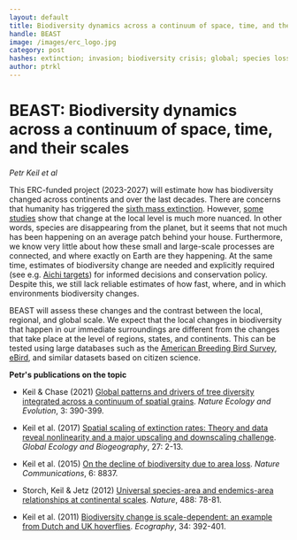 ```yaml
---
layout: default
title: Biodiversity dynamics across a continuum of space, time, and their scales (BEAST)
handle: BEAST
image: /images/erc_logo.jpg
category: post
hashes: extinction; invasion; biodiversity crisis; global; species loss
author: ptrkl
---
```


<div class="bigspacer"></div>

# BEAST: Biodiversity dynamics across a continuum of space, time, and their scales

*Petr Keil et al*

This ERC-funded project (2023-2027) will estimate how has biodiversity changed across continents and over the last decades. There are concerns that humanity has triggered the [sixth mass extinction](https://www.nature.com/articles/nature09678). However, [some studies](https://www.science.org/doi/10.1126/science.aaw1620) show that change at the local level is much more nuanced. In other words, species are disappearing from the planet, but it seems that not much has been happening on an average patch behind your house. Furthermore, we know very little about how these small and large-scale processes are connected, and where exactly on Earth are they happening. At the same time, estimates of biodiversity change are needed and explicitly required (see e.g. [Aichi targets](https://www.cbd.int/sp/targets/)) for informed decisions and conservation policy. Despite this, we still lack reliable estimates of how fast, where, and in which environments biodiversity changes.

BEAST will assess these changes and the contrast between the local, regional, and global scale. We expect that the local changes in biodiversity that happen in our immediate surroundings are different from the changes that take place at the level of regions, states, and continents. This can be tested using large databases such as the [American Breeding Bird Survey](https://www.usgs.gov/centers/eesc/science/north-american-breeding-bird-survey), [eBird](https://ebird.org/home), and similar datasets based on citizen science.

**Petr's publications on the topic**

- Keil & Chase (2021) [Global patterns and drivers of tree diversity integrated across a continuum of spatial grains](https://petrkeil.github.io/pdfs/papers/Keil_2019_NEE.pdf). *Nature Ecology and Evolution*, 3: 390-399.

- Keil et al. (2017) [Spatial scaling of extinction rates: Theory and data reveal nonlinearity and a major upscaling and downscaling challenge](https://onlinelibrary.wiley.com/doi/pdfdirect/10.1111/geb.12669). *Global Ecology and Biogeography*, 27: 2-13.

- Keil et al. (2015) [On the decline of biodiversity due to area loss](https://petrkeil.github.io/pdfs/papers/Keil_2015_NComms.pdf). *Nature Communications*, 6: 8837.

- Storch, Keil & Jetz (2012) [Universal species-area and endemics-area relationships at continental scales](https://petrkeil.github.io/pdfs/papers/Storch_2012_Nature.pdf). *Nature*, 488: 78-81.

- Keil et al. (2011) [Biodiversity change is scale-dependent: an example from Dutch and UK hoverflies](https://onlinelibrary.wiley.com/doi/epdf/10.1111/j.1600-0587.2010.06554.x). *Ecography*, 34: 392-401.





